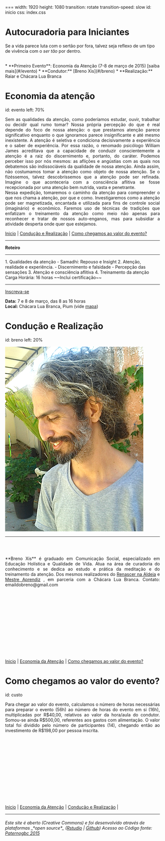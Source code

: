 
===
width: 1920
height: 1080
transition: rotate
transition-speed: slow
id: inicio
css: index.css

# Autocuradoria para Iniciantes

Se a vida parece luta com o sertão por fora, talvez seja reflexo de um tipo de vivência com o *ser tão* por dentro.

<br>
* **Primeiro Evento**: Economia da Atenção (7-8 de março de 2015)
[saiba mais](#/evento)
* **Condutor:** [Breno Xis](#/breno)
* **Realização:** Raiar e Chácara Lua Branca


Economia da atenção
====================
id: evento
left: 70% 

 <p align="justify"> 
Sem as qualidades da atenção, como poderíamos estudar, ouvir, trabalhar ou decidir qual rumo tomar? Nossa própria percepção do que é real depende do foco de nossa atenção: o que prestamos atenção parece significativo enquanto o que ignoramos parece insignificante e até mesmo inexistente. A atenção é seletiva e condiciona decisivamente a experiência e o saber de experiência. Por essa razão, o renomado psicólogo William James acreditava que a capacidade de conduzir conscientemente a atenção é a raiz do discernimento e, portanto, do caráter. Podemos perceber isso por nós mesmos: as aflições e angústias com as quais nos debatemos são indissociáveis da qualidade de nossa atenção. Ainda assim, não costumamos tomar a atenção como objeto de nossa atenção. Se o fizéssemos, talvez descobríssemos que a atenção pode ser refinada. Imagine o que aconteceria com a consciência aflitiva se fosse recepcionada por uma atenção bem nutrida, vasta e penetrante.  
<br>
Nessa expedição, tomaremos o caminho da atenção para compreender o que nos chama a atenção, por que e como. Investigaremos como a atenção pode ser magnetizada, encantada e utilizada para fins de controle social (imaginário) e econômico. Faremos uso de técnicas de tradições que enfatizam o treinamento da atenção como meio não apenas para reconhecer e tratar de nossos auto-enganos, mas para subsidiar a atividade desperta onde quer que estejamos. 
</p>



[Inicio](#/inicio) | [Condução e Realização](#/breno) |  [Como chegamos ao valor do evento?](#/custo)

***

**Roteiro** 

<hr>
 1. Qualidades da atenção  
  - Samadhi: Repouso e Insight
 2. Atenção, realidade e experiência.
  - Discernimento e falsidade
  - Percepção das sensações
 3. Atenção e consciência aflitiva
 4. Treinamento da atenção    
 <br>
 Carga Horária: 16 horas   
 ~~Inclui certificação~~

<hr>
<a href="https://docs.google.com/forms/d/1qU3MhD1Riw2hAM-c1CebzRwn2GhIQZMUclBp8lvheGc/viewform?usp=send_form" target="_blank">Inscreva-se</a> 

**Data:** 7 e 8 de março, das 8 as 16 horas  
**Local:** Chácara Lua Branca, Pium (vide <a href="https://www.google.com/maps/d/edit?mid=zZTID8WggEKc.kygYIshGbAyg" target="_blank">mapa</a>)

Condução e Realização
=======
id: breno
left: 20%
<br>

![Breno Xis](breno2.jpg)  

***
<br><br>
 <p align="justify"> 
**Breno Xis** é graduado em Comunicação Social, especializado em Educação Holística e Qualidade de Vida. Atua na área de curadoria do conhecimento e se dedica ao estudo e prática da meditação e do treinamento da atenção. Dos mesmos realizadores do <a href="https://www.renascernaaldeia.wordpress.com" target="_blank">Renascer na Aldeia</a>
e <a href="http://raiar.wordpress.com/mestre-aprendiz/" target="_blank">Mestre Aprendiz</a> , em parceria com a Chácara Lua Branca.  
Contato: emaildobreno@gmail.com
</p>
<br><br><br><br><br><br><br><br><br><br><br><br>

[Inicio](#/inicio) | [Economia da Atenção](#/evento) |  [Como chegamos ao valor do evento?](#/custo)


Como chegamos ao valor do evento?
======
id: custo
<br>

<p align="justify"> 
Para chegar ao valor do evento, calculamos o número de horas necessárias para preparar o evento (56h) ao número de horas do evento em si (16h), multiplicadas por R$40,00, relativos ao valor da hora/aula do condutor. Somou-se ainda R$500,00, referentes aos gastos com alimentação. O valor total foi dividido pelo número de participantes (14), chegando então ao investimento de R$198,00 por pessoa inscrita. 
</p>


<br><br><br><br><br><br><br><br><br><br><br><br>

[Inicio](#/inicio) | [Economia da Atenção](#/evento) | [Condução e Realização](#/breno) | 
<hr>
<h6>Este site é aberto (Creative Commons) e foi desenvolvido através de plataformas _*open source*_ (<a href="http://www.rstudio.com/" target="_blank">Rstudio</a>
| <a href="http://github.com/" target="_blank">Github</a>)   
Acesso ao Código fonte: <a href="https://github.com/paternogbc/breno/tree/gh-pages" target="_blank">Paternogbc 2015</a>
